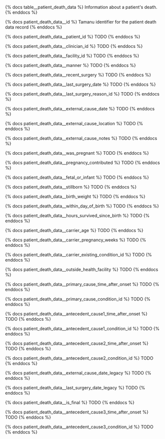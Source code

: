 {% docs table__patient_death_data %}
Information about a patient's death.
{% enddocs %}

{% docs patient_death_data__id %}
Tamanu identifier for the patient death data record
{% enddocs %}

{% docs patient_death_data__patient_id %}
TODO
{% enddocs %}

{% docs patient_death_data__clinician_id %}
TODO
{% enddocs %}

{% docs patient_death_data__facility_id %}
TODO
{% enddocs %}

{% docs patient_death_data__manner %}
TODO
{% enddocs %}

{% docs patient_death_data__recent_surgery %}
TODO
{% enddocs %}

{% docs patient_death_data__last_surgery_date %}
TODO
{% enddocs %}

{% docs patient_death_data__last_surgery_reason_id %}
TODO
{% enddocs %}

{% docs patient_death_data__external_cause_date %}
TODO
{% enddocs %}

{% docs patient_death_data__external_cause_location %}
TODO
{% enddocs %}

{% docs patient_death_data__external_cause_notes %}
TODO
{% enddocs %}

{% docs patient_death_data__was_pregnant %}
TODO
{% enddocs %}

{% docs patient_death_data__pregnancy_contributed %}
TODO
{% enddocs %}

{% docs patient_death_data__fetal_or_infant %}
TODO
{% enddocs %}

{% docs patient_death_data__stillborn %}
TODO
{% enddocs %}

{% docs patient_death_data__birth_weight %}
TODO
{% enddocs %}

{% docs patient_death_data__within_day_of_birth %}
TODO
{% enddocs %}

{% docs patient_death_data__hours_survived_since_birth %}
TODO
{% enddocs %}

{% docs patient_death_data__carrier_age %}
TODO
{% enddocs %}

{% docs patient_death_data__carrier_pregnancy_weeks %}
TODO
{% enddocs %}

{% docs patient_death_data__carrier_existing_condition_id %}
TODO
{% enddocs %}

{% docs patient_death_data__outside_health_facility %}
TODO
{% enddocs %}

{% docs patient_death_data__primary_cause_time_after_onset %}
TODO
{% enddocs %}

{% docs patient_death_data__primary_cause_condition_id %}
TODO
{% enddocs %}

{% docs patient_death_data__antecedent_cause1_time_after_onset %}
TODO
{% enddocs %}

{% docs patient_death_data__antecedent_cause1_condition_id %}
TODO
{% enddocs %}

{% docs patient_death_data__antecedent_cause2_time_after_onset %}
TODO
{% enddocs %}

{% docs patient_death_data__antecedent_cause2_condition_id %}
TODO
{% enddocs %}

{% docs patient_death_data__external_cause_date_legacy %}
TODO
{% enddocs %}

{% docs patient_death_data__last_surgery_date_legacy %}
TODO
{% enddocs %}

{% docs patient_death_data__is_final %}
TODO
{% enddocs %}

{% docs patient_death_data__antecedent_cause3_time_after_onset %}
TODO
{% enddocs %}

{% docs patient_death_data__antecedent_cause3_condition_id %}
TODO
{% enddocs %}
